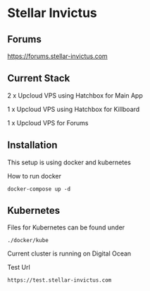 # Stellar Invictus

## Forums

https://forums.stellar-invictus.com

## Current Stack

2 x Upcloud VPS using Hatchbox for Main App

1 x Upcloud VPS using Hatchbox for Killboard

1 x Upcloud VPS for Forums

## Installation

This setup is using docker and kubernetes

How to run docker
```
docker-compose up -d
```

## Kubernetes

Files for Kubernetes can be found under
```
./docker/kube
```

Current cluster is running on Digital Ocean

Test Url
```
https://test.stellar-invictus.com
```